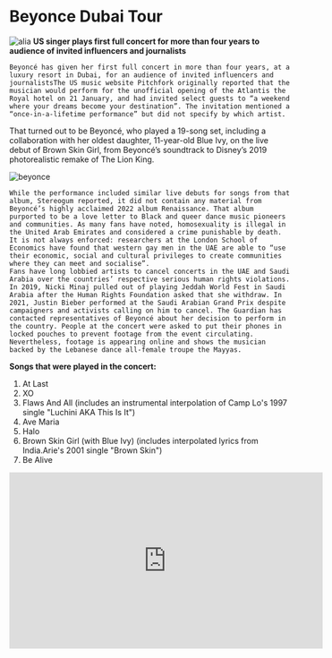 #  Beyonce Dubai Tour


![alia](https://metro.co.uk/wp-content/uploads/2023/01/SEI_141239694-599e.jpg?quality=90&strip=all)
**US singer plays first full concert for more than four years to audience of invited influencers and journalists**

    Beyoncé has given her first full concert in more than four years, at a luxury resort in Dubai, for an audience of invited influencers and journalistsThe US music website Pitchfork originally reported that the musician would perform for the unofficial opening of the Atlantis the Royal hotel on 21 January, and had invited select guests to “a weekend where your dreams become your destination”. The invitation mentioned a “once-in-a-lifetime performance” but did not specify by which artist.
  That turned out to be Beyoncé, who played a 19-song set, including a collaboration with her oldest daughter, 11-year-old Blue Ivy, on the live debut of Brown Skin Girl, from Beyoncé’s soundtrack to Disney’s 2019 photorealistic remake of The Lion King.

![beyonce](https://i.guim.co.uk/img/media/d5a5520468147eeb1df0009846772aea66b00a2b/0_3395_5504_3302/master/5504.jpg?width=620&dpr=1&s=none)

    While the performance included similar live debuts for songs from that album, Stereogum reported, it did not contain any material from Beyoncé’s highly acclaimed 2022 album Renaissance. That album purported to be a love letter to Black and queer dance music pioneers and communities. As many fans have noted, homosexuality is illegal in the United Arab Emirates and considered a crime punishable by death. It is not always enforced: researchers at the London School of Economics have found that western gay men in the UAE are able to “use their economic, social and cultural privileges to create communities where they can meet and socialise”.
    Fans have long lobbied artists to cancel concerts in the UAE and Saudi Arabia over the countries’ respective serious human rights violations. In 2019, Nicki Minaj pulled out of playing Jeddah World Fest in Saudi Arabia after the Human Rights Foundation asked that she withdraw. In 2021, Justin Bieber performed at the Saudi Arabian Grand Prix despite campaigners and activists calling on him to cancel. The Guardian has contacted representatives of Beyoncé about her decision to perform in the country. People at the concert were asked to put their phones in locked pouches to prevent footage from the event circulating. Nevertheless, footage is appearing online and shows the musician backed by the Lebanese dance all-female troupe the Mayyas.

**Songs that were played in the concert:**
1. At Last
2. XO
3. Flaws And All (includes an instrumental interpolation of Camp Lo's 1997 single "Luchini AKA This Is It")
4. Ave Maria
5. Halo
6. Brown Skin Girl (with Blue Ivy) (includes interpolated lyrics from India.Arie's 2001 single "Brown Skin")
7. Be Alive 

<iframe width="560" height="315" src="https://www.youtube.com/embed/lGc987l1L1A?si=O_OhVtYUxu-CP6Lk" title="YouTube video player" frameborder="0" allow="accelerometer; autoplay; clipboard-write; encrypted-media; gyroscope; picture-in-picture; web-share" allowfullscreen></iframe>


